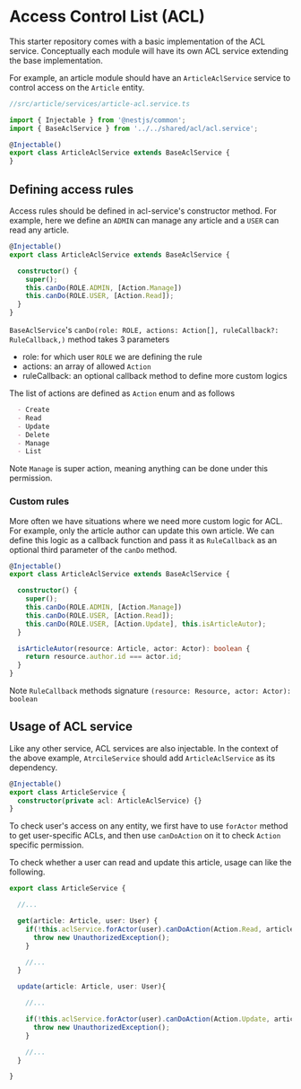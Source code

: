 # Access Control List (ACL)

This starter repository comes with a basic implementation of the ACL service.
Conceptually each module will have its own ACL service extending the base implementation.

For example, an article module should have an `ArticleAclService` service to control
access on the `Article` entity.

```typescript
//src/article/services/article-acl.service.ts

import { Injectable } from '@nestjs/common';
import { BaseAclService } from '../../shared/acl/acl.service';

@Injectable()
export class ArticleAclService extends BaseAclService {
}
```

## Defining access rules

Access rules should be defined in acl-service's constructor method. For example, here we
define an `ADMIN` can manage any article and a `USER` can read any article.

```typescript
@Injectable()
export class ArticleAclService extends BaseAclService {

  constructor() {
    super();
    this.canDo(ROLE.ADMIN, [Action.Manage])
    this.canDo(ROLE.USER, [Action.Read]);
  }
}
```

`BaseAclService`'s `canDo(role: ROLE, actions: Action[], ruleCallback?: RuleCallback,)`
method takes 3 parameters

- role: for which user `ROLE` we are defining the rule
- actions: an array of allowed `Action`
- ruleCallback: an optional callback method to define more custom logics

The list of actions are defined as `Action` enum and as follows

```markdown
  - Create
  - Read
  - Update
  - Delete
  - Manage
  - List
```

Note `Manage` is super action, meaning anything can be done under this permission.

### Custom rules

More often we have situations where we need more custom logic for ACL. For example, only
the article author can update this own article. We can define this logic as a callback
function and pass it as `RuleCallback` as an optional third parameter of the `canDo`
method.

```typescript
@Injectable()
export class ArticleAclService extends BaseAclService {

  constructor() {
    super();
    this.canDo(ROLE.ADMIN, [Action.Manage])
    this.canDo(ROLE.USER, [Action.Read]);
    this.canDo(ROLE.USER, [Action.Update], this.isArticleAutor);
  }

  isArticleAutor(resource: Article, actor: Actor): boolean {
    return resource.author.id === actor.id;
  }
}
```

Note `RuleCallback` methods signature `(resource: Resource, actor: Actor): boolean`

## Usage of ACL service

Like any other service, ACL services are also injectable. In the context of the above
example, `AtrcileService` should add `ArticleAclService` as its dependency.

```typescript
@Injectable()
export class ArticleService {
  constructor(private acl: ArticleAclService) {}
}
```

To check user's access on any entity, we first have to use `forActor` method to get
user-specific ACLs, and then use `canDoAction` on it to check `Action` specific
permission.

To check whether a user can read and update this article, usage can like the following.

```typescript
export class ArticleService {

  //...

  get(article: Article, user: User) {
    if(!this.aclService.forActor(user).canDoAction(Action.Read, article)) {
      throw new UnauthorizedException();
    }

    //...
  }

  update(article: Article, user: User){

    //...

    if(!this.aclService.forActor(user).canDoAction(Action.Update, article)) {
      throw new UnauthorizedException();
    }

    //...
  }

}
```
